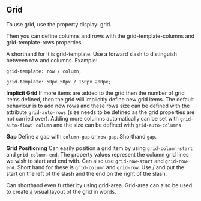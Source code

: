 <h2>Grid</h2>

To use grid, use the property display: grid.

Then you can define columns and rows with the grid-template-columns and grid-template-rows properties.

A shorthand for it is grid-template. Use a forward slash to distinguish between row and columns. Example:

```
grid-template: row / column;

grid-template: 50px 50px / 150px 200px;
```

<b>Implicit Grid</b>
If more items are added to the grid then the number of grid items defined, then the grid will implicitly define new grid items. The default behaviour is to add new rows and these rows size can be defined with the attribute ```grid-auto-rows``` (size needs to be defined as the grid properties are not carried over). Adding more columns automatically can be set with ```grid-auto-flow: column``` and the size can be defined with ```grid-auto-columns```

<b>Gap</b>
Define a gap with ```column-gap``` or ```row-gap```. Shorthand ```gap```.

<b>Grid Positioning</b>
Can easily position a grid item by using ```grid-column-start``` and ```grid-column-end```.
The property values represent the column grid lines we wish to start and end with. Can also use ```grid-row-start``` and ```grid-row-end```.
Short hand for these is ```grid-column``` and ```grid-row```. Use / and put the start on the left of the slash and the end on the right of the slash.


Can shorthand even further by using grid-area.
Grid-area can also be used to create a visual layout of the grid in words.